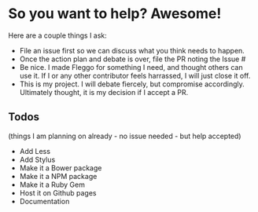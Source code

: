 # So you want to help? Awesome!

Here are a couple things I ask:

- File an issue first so we can discuss what you think needs to happen.
- Once the action plan and debate is over, file the PR noting the Issue #
- Be nice. I made Fleggo for something I need, and thought others can use it. If
  I or any other contributor feels harrassed, I will just close it off.
- This is my project. I will debate fiercely, but compromise accordingly.
  Ultimately thought, it is my decision if I accept a PR.

## Todos

(things I am planning on already - no issue needed - but help accepted)

- Add Less
- Add Stylus
- Make it a Bower package
- Make it a NPM package
- Make it a Ruby Gem
- Host it on Github pages
- Documentation
